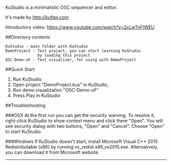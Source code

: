 KuStudio is a minimalistic OSC sequencer and editor.

It's made by http://kuflex.com

Introductory video: https://www.youtube.com/watch?v=2cLwTnFIWEU

##Directory contents

	KuStudio - main folder with KuStudio
	DemoProject - Test project, you can start learning KuStudio 
	              by loading this project
	OSC-Demo-oF - Test visualizer, for using with DemoProject

##Quick Start

1. Run KuStudio
2. Open project "DemoProject.kus" in KuStudio, 
3. Run demo visualization "OSC-Demo-oF"
4. Press Play in KuStudio

##Troubleshooting

###OSX
At the first run you can get the security warning.
To resolve it, right-click KuStudio to show context 
menu and click there "Open". 
You will see security dialog with two buttons, "Open" and "Cancel". 
Choose "Open" to start KuStudio. 

###Windows
If KuStudio doesn't start, 
install Microsoft Visual C++ 2015  Redistributable (x86) 
by running vc_redist.x86_vs2015.exe. 
Alternatively, you can download it from Microsoft website.


--------------------------------------------------


